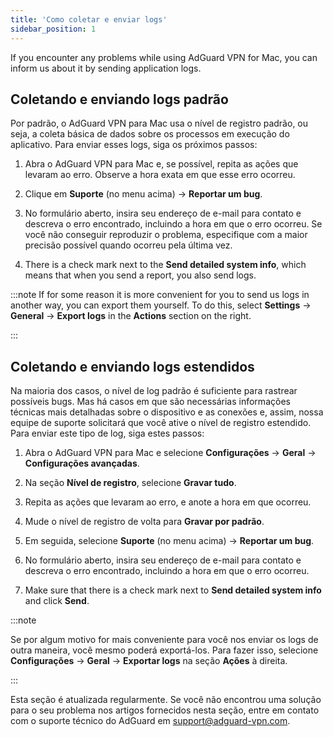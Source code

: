 ```yaml
---
title: 'Como coletar e enviar logs'
sidebar_position: 1
---
```


If you encounter any problems while using AdGuard VPN for Mac, you can inform us about it by sending application logs.

## Coletando e enviando logs padrão

Por padrão, o AdGuard VPN para Mac usa o nível de registro padrão, ou seja, a coleta básica de dados sobre os processos em execução do aplicativo. Para enviar esses logs, siga os próximos passos:

1. Abra o AdGuard VPN para Mac e, se possível, repita as ações que levaram ao erro. Observe a hora exata em que esse erro ocorreu.

2. Clique em **Suporte** (no menu acima) → **Reportar um bug**.

3. No formulário aberto, insira seu endereço de e-mail para contato e descreva o erro encontrado, incluindo a hora em que o erro ocorreu. Se você não conseguir reproduzir o problema, especifique com a maior precisão possível quando ocorreu pela última vez.

4. There is a check mark next to the **Send detailed system info**, which means that when you send a report, you also send logs.

:::note If for some reason it is more convenient for you to send us logs in another way, you can export them yourself. To do this, select **Settings** → **General** → **Export logs** in the **Actions** section on the right.

:::

## Coletando e enviando logs estendidos

Na maioria dos casos, o nível de log padrão é suficiente para rastrear possíveis bugs. Mas há casos em que são necessárias informações técnicas mais detalhadas sobre o dispositivo e as conexões e, assim, nossa equipe de suporte solicitará que você ative o nível de registro estendido. Para enviar este tipo de log, siga estes passos:

1. Abra o AdGuard VPN para Mac e selecione **Configurações** → **Geral** → **Configurações avançadas**.

2. Na seção **Nível de registro**, selecione **Gravar tudo**.

3. Repita as ações que levaram ao erro, e anote a hora em que ocorreu.

4. Mude o nível de registro de volta para **Gravar por padrão**.

5. Em seguida, selecione **Suporte** (no menu acima) → **Reportar um bug**.

6. No formulário aberto, insira seu endereço de e-mail para contato e descreva o erro encontrado, incluindo a hora em que o erro ocorreu.

7. Make sure that there is a check mark next to **Send detailed system info** and click **Send**.

:::note

Se por algum motivo for mais conveniente para você nos enviar os logs de outra maneira, você mesmo poderá exportá-los. Para fazer isso, selecione **Configurações** → **Geral** → **Exportar logs** na seção **Ações** à direita.

:::

Esta seção é atualizada regularmente. Se você não encontrou uma solução para o seu problema nos artigos fornecidos nesta seção, entre em contato com o suporte técnico do AdGuard em support@adguard-vpn.com.
